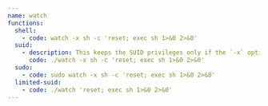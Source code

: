 ```yaml
---
name: watch
functions:
  shell:
    - code: watch -x sh -c 'reset; exec sh 1>&0 2>&0'
  suid:
    - description: This keeps the SUID privileges only if the `-x` option is present.
      code: ./watch -x sh -c 'reset; exec sh 1>&0 2>&0'
  sudo:
    - code: sudo watch -x sh -c 'reset; exec sh 1>&0 2>&0'
  limited-suid:
    - code: ./watch 'reset; exec sh 1>&0 2>&0'
---
```

